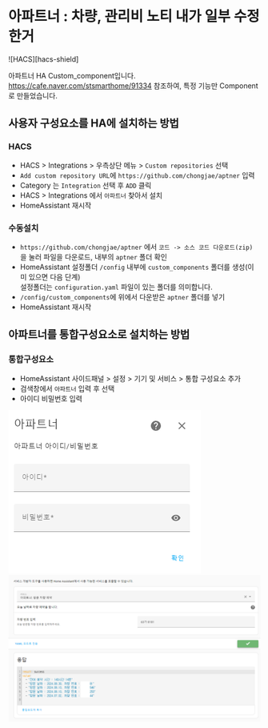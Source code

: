 # 아파트너 : 차량, 관리비 노티 내가 일부 수정한거
![HACS][hacs-shield]

아파트너 HA Custom_component입니다.
https://cafe.naver.com/stsmarthome/91334
참조하여, 특정 기능만 Component로 만들었습니다.


## 사용자 구성요소를 HA에 설치하는 방법
### HACS
- HACS > Integrations > 우측상단 메뉴 > `Custom repositories` 선택
- `Add custom repository URL`에 `https://github.com/chongjae/aptner` 입력
- Category 는 `Integration` 선택 후 `ADD` 클릭
- HACS > Integrations 에서 `아파트너` 찾아서 설치
- HomeAssistant 재시작

### 수동설치
- `https://github.com/chongjae/aptner` 에서 `코드 -> 소스 코드 다운로드(zip)` 을 눌러 파일을 다운로드, 내부의 `aptner` 폴더 확인
- HomeAssistant 설정폴더 `/config` 내부에 `custom_components` 폴더를 생성(이미 있으면 다음 단계)<br/>설정폴더는 `configuration.yaml` 파일이 있는 폴더를 의미합니다.
- `/config/custom_components`에 위에서 다운받은 `aptner` 폴더를 넣기
- HomeAssistant 재시작

## 아파트너를 통합구성요소로 설치하는 방법
### 통합구성요소
- HomeAssistant 사이드패널 > 설정 > 기기 및 서비스 > 통합 구성요소 추가
- 검색창에서 `아파트너` 입력 후 선택
- 아이디 비밀번호 입력

<img src="https://github.com/chongjae/aptner/blob/master/images/config_flow.png?raw=true" title="ConfigFlow" alt="ConfigFlow" />
<img src="https://github.com/chongjae/aptner/blob/master/images/reservation.png?raw=true" title="Reservation" alt="Reservation" />
